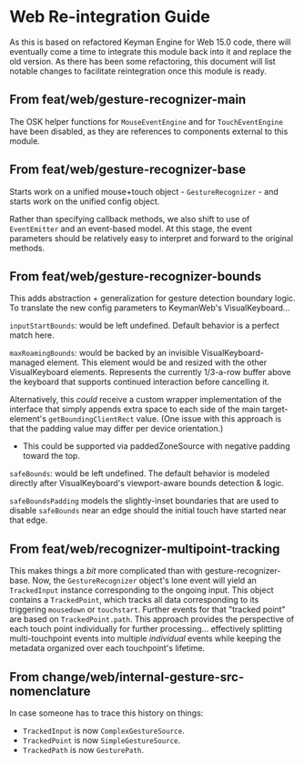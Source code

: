 # Web Re-integration Guide

As this is based on refactored Keyman Engine for Web 15.0 code, there will eventually come a time to
integrate this module back into it and replace the old version.  As there has been some refactoring,
this document will list notable changes to facilitate reintegration once this module is ready.

## From feat/web/gesture-recognizer-main

The OSK helper functions for `MouseEventEngine` and for `TouchEventEngine` have been disabled, as they
are references to components external to this module.

## From feat/web/gesture-recognizer-base

Starts work on a unified mouse+touch object - `GestureRecognizer` - and starts work on the unified
config object.

Rather than specifying callback methods, we also shift to use of `EventEmitter` and an event-based model.
At this stage, the event parameters should be relatively easy to interpret and forward to the original methods.

## From feat/web/gesture-recognizer-bounds

This adds abstraction + generalization for gesture detection boundary logic.  To translate the new config
parameters to KeymanWeb's VisualKeyboard...

`inputStartBounds`: would be left undefined.  Default behavior is a perfect match here.

`maxRoamingBounds`: would be backed by an invisible VisualKeyboard-managed element.  This element would be
and resized with the other VisualKeyboard elements.  Represents the currently 1/3-a-row buffer above the
keyboard that supports continued interaction before cancelling it.

Alternatively, this _could_ receive a custom wrapper implementation of the interface that simply appends
extra space to each side of the main target-element's `getBoundingClientRect` value.  (One issue with this
approach is that the padding value may differ per device orientation.)
- This could be supported via paddedZoneSource with negative padding toward the top.

`safeBounds`: would be left undefined.  The default behavior is modeled directly after VisualKeyboard's
viewport-aware bounds detection & logic.

`safeBoundsPadding` models the slightly-inset boundaries that are used to disable `safeBounds` near an edge
should the initial touch have started near that edge.

## From feat/web/recognizer-multipoint-tracking

This makes things a _bit_ more complicated than with gesture-recognizer-base.  Now, the `GestureRecognizer`
object's lone event will yield an `TrackedInput` instance corresponding to the ongoing input.  This object
contains a `TrackedPoint`, which tracks all data corresponding to its triggering `mousedown` or `touchstart`.
Further events for that "tracked point" are based on `TrackedPoint.path`.  This approach provides the
perspective of each touch point individually for further processing... effectively splitting multi-touchpoint
events into multiple _individual_ events while keeping the metadata organized over each touchpoint's lifetime.

## From change/web/internal-gesture-src-nomenclature

In case someone has to trace this history on things:

- `TrackedInput` is now `ComplexGestureSource`.
- `TrackedPoint` is now `SimpleGestureSource`.
- `TrackedPath`  is now `GesturePath`.


